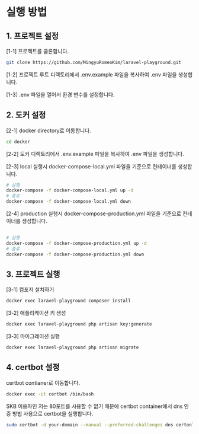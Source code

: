 # 실행 방법

## 1. 프로젝트 설정
[1-1] 프로젝트를 클론합니다.
```bash
git clone https://github.com/MingyuRomeoKim/laravel-playground.git
```
[1-2] 프로젝트 루트 디렉토리에서 .env.example 파일을 복사하여 .env 파일을 생성합니다.

[1-3] .env 파일을 열어서 환경 변수를 설정합니다.

## 2. 도커 설정
[2-1] docker directory로 이동합니다.
```bash
cd docker
```
[2-2] 도커 디렉토리에서 .env.example 파일을 복사하여 .env 파일을 생성합니다. 

[2-3] local 실행시 docker-compose-local.yml 파일을 기준으로 컨테이너를 생성합니다.
```bash
# 실행
docker-compose -f docker-compose-local.yml up -d
# 종료
docker-compose -f docker-compose-local.yml down
```

[2-4] production 실행시 docker-compose-production.yml 파일을 기준으로 컨테이너를 생성합니다.
```bash
  
# 실행
docker-compose -f docker-compose-production.yml up -d
# 종료
docker-compose -f docker-compose-production.yml down
```

## 3. 프로젝트 실행
[3-1] 컴포저 설치하기
```bash
docker exec laravel-playground composer install
```

[3-2] 애플리케이션 키 생성
```bash
docker exec laravel-playground php artisan key:generate
```

[3-3] 마이그레이션 실행
```bash
docker exec laravel-playground php artisan migrate
```

## 4. certbot 설정
certbot contianer로 이동합니다.
```bash
docker exec -it certbot /bin/bash
```
SKB 이용자인 저는 80포트를 사용할 수 없기 때문에 certbot container에서 dns 인증 방법 사용으로 certbot을 실행합니다.
```bash
sudo certbot -d your-domain --manual --preferred-challenges dns certonly
```


